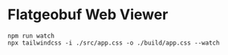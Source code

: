 # Flatgeobuf Web Viewer

```
npm run watch
npx tailwindcss -i ./src/app.css -o ./build/app.css --watch
```

